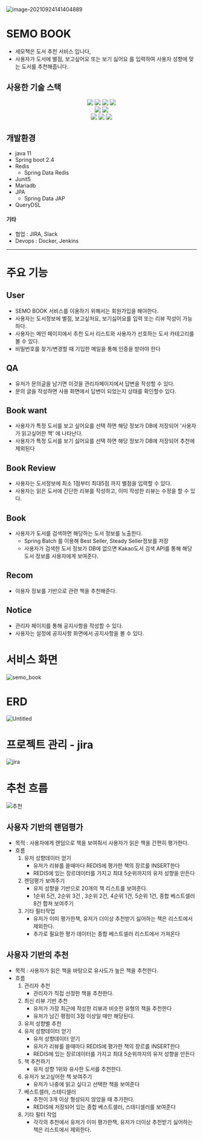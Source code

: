 

![image-20210924141404889](https://user-images.githubusercontent.com/58923731/134832007-3daa093b-dfe9-4779-a6cb-6c15e96a2b34.png)

# SEMO BOOK

- 세모책은 도서 추천 서비스 입니다,
- 사용자가 도서에 별점, 보고싶어요 또는 보기 싫어요 를 입력하여 사용자 성향에 맞는 도서를 추천해줍니다.



## 사용한 기술 스택

<div align="center">
  <img src="https://img.shields.io/badge/SpringBoot-6DB33F?style=flat-square&logo=Spring Boot&logoColor=white"/>
  <img src="https://img.shields.io/badge/Java-007396?style=flat-square&logo=Java&logoColor=white"/> 
	<img src="https://img.shields.io/badge/MariaDB-003545?style=flat-square&logo=MariaDB&logoColor=white"/>
  <img src="https://img.shields.io/badge/Redis-DC382D?style=flat-square&logo=Redis&logoColor=white"/> 
<br/>
  <img src="https://img.shields.io/badge/Docker-2496ED?style=flat-square&logo=Docker&logoColor=white"/>
  <img src="https://img.shields.io/badge/Jenkins-D24939?style=flat-square&logo=Jenkins&logoColor=white"/>
<br/>
  <img src="https://img.shields.io/badge/Git-F05032?style=flat-square&logo=Git&logoColor=white"/>
	<img src="https://img.shields.io/badge/Slack-4A154B?style=flat-square&logo=Slack&logoColor=white"/> 
	<img src="https://img.shields.io/badge/Jira-0052CC?style=flat-square&logo=Jira&logoColor=white"/> 
</div>

## 개발환경

* java 11
* Spring boot 2.4
* Redis
  * Spring Data Redis
* Junit5
* Mariadb
* JPA
  * Spring Data JAP
* QueryDSL

#### 기타

* 협업 : JIRA, Slack
*  Devops : Docker, Jenkins 

---

# 주요 기능

##  User

* SEMO BOOK 서비스를 이용하기 위해서는 회원가입을 해야한다.
* 사용자는 도서정보에 별점, 보고싶처요, 보기싫어요를 입력 또는 리뷰 작성이 가능하다.
* 사용자는 메인 페이지에서 추천 도서 리스트와 사용자가 선호하는 도서 카테고리를 볼 수 있다.
* 비밀번호를 찾기/변경할 때 기입한 메일을 통해 인증을 받아야 한다  

## QA

* 유저가 문의글을 남기면 이것을 관리자페이지에서 답변을 작성할 수 있다.
* 문의 글을 작성하면 사용 화면에서 답변이 되었는지 상태를 확인할수 있다.

## Book want

* 사용자가 특정 도서를 보고 싶어요를 선택 하면 해당 정보가 DB에 저장되어 '사용자가 읽고싶어한 책' 에 나타난다.
* 사용자가 특정 도서를 보기 싫어요를 선택 하면 해당 정보가 DB에 저장되어 추천에 제외된다

## Book Review

* 사용자는 도서정보에 최소 1점부터 최대5점 까지 별점을 입력할 수 있다.
* 사용자는 읽은 도서에 간단한 리뷰를 작성하고, 이미 작성한 리뷰는 수정을 할 수 있다.

## Book

* 사용자가 도서를 검색하면 해당하는 도서 정보를 노출한다.
  * Spring Batch 를 이용해  Best Seller, Steady Seller정보를 저장
  * 사용자가 검색한 도서 정보가 DB에 없으면 Kakao도서 검색 API를 통해 해당 도서 정보를 사용자에게 보여준다. 

## Recom

* 이용자 정보를 기반으로 관련 책을 추천해준다.

## Notice

* 관리자 페이지를 통해 공지사항을 작성할 수 있다.
* 사용자는 설정에 공지사항 화면에서 공지사항을 볼 수 있다.

# 서비스 화면

![semo_book](https://user-images.githubusercontent.com/58923731/134832638-d2b8532c-007e-414e-99a4-0af809de5fc5.png)

# ERD

![Untitled](https://user-images.githubusercontent.com/58923731/134832848-dd168719-310e-4ccd-8e9b-9ca24937cfe1.png)

# 프로젝트 관리 - jira

![jira](https://user-images.githubusercontent.com/58923731/134832864-7c3014e2-33cb-4eae-89dd-5312457f6502.png)

# 추천 흐름

![추천](https://user-images.githubusercontent.com/58923731/134832894-4557f05c-1c6d-470a-b1ed-2eca7db77e05.png)



## 사용자 기반의 랜덤평가

- 목적 : 사용자에게 랜덤으로 책을 보여줘서 사용자가 읽은 책을 간편히 평가한다.
- 흐름
  1. 유저 성향데이터 얻기
     - 유저가 리뷰를 쓸때마다 REDIS에 평가한 책의 장르를 INSERT한다
     - REDIS에 있는 장르데이터를 가지고 최대 5순위까지의 유저 성향을 만든다
  2. 랜덤평가 보여주기
     - 유저 성향을 기반으로 20개의 책 리스트를 보여준다.
     - 1순위 5건, 2순위 3건 , 3순위 2건, 4순위 1건, 5순위 1건, 종합 베스트셀러 8건 합쳐 보여주기
  3. 기타 필터작업
     - 유저가 이미 평가한책, 유저가 더이상 추천받기 싫어하는 책은 리스트에서 제외한다.
     - 추가로 필요한 평가 데이터는 종합 베스트셀러 리스트에서 가져온다

## 사용자 기반의 추천

- 목적 : 사용자가 읽은 책을 바탕으로 유사도가 높은 책을 추천한다.
- 흐름
  1. 관리자 추천
     - 관리자가 직접 선정한 책을 추천한다.
  2. 최신 리뷰 기반 추천
     - 유저가 가장 최근에 작성한 리뷰과 비슷한 유형의 책을 추천한다
     - 유저가 남긴 평점이 3점 이상일 때만 해당된다.
  3. 유저 성향별 추천
  4. 유저 성향데이터 얻기
     - 유저 성향데이터 얻기
     - 유저가 리뷰를 쓸때마다 REDIS에 평가한 책의 장르를 INSERT한다
     - REDIS에 있는 장르데이터를 가지고 최대 5순위까지의 유저 성향을 만든다
  5. 책 추천하기
     - 유저 성향 1위와 유사한 도서를 추천한다.
  6. 유저가 보고싶어한 책 보여주기
     - 유저가 나중에 읽고 싶다고 선택한 책을 보여준다
  7. 베스트셀러, 스테디셀러
     - 추천이 3개 이상 형성되지 않았을 때 추가한다.
     - REDIS에 저장되어 있는 종합 베스트셀러, 스테디셀러를 보여준다
  8. 기타 필터 작업
     - 각각의 추천에서 유저가 이미 평가한책, 유저가 더이상 추천받기 싫어하는 책은 리스트에서 제외한다.

